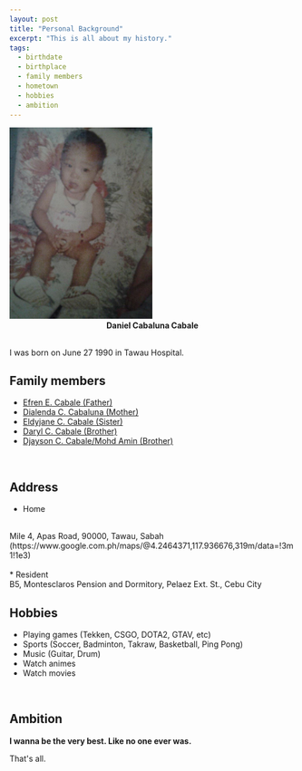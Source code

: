 ```yaml
---
layout: post
title: "Personal Background"
excerpt: "This is all about my history."
tags:
  - birthdate
  - birthplace
  - family members
  - hometown
  - hobbies
  - ambition
---
```


<img src="/images/baby.jpg" alt="Daniel Cabale" style="width: 50%; height: 50%;">

<center><b>Daniel Cabaluna Cabale</b></center><br>

I was born on June 27 1990 in Tawau Hospital.

## Family members
* <a href="http://facebook.com/efren.e.cabale">Efren E. Cabale (Father)</a>
* <a href="http://facebook.com/daylynne.cabaluna">Dialenda C. Cabaluna (Mother)</a>
* <a href="http://facebook.com/eldyjane.cabalunacabale">Eldyjane C. Cabale (Sister)</a>
* <a href="http://facebook.com/iori.ost">Daryl C. Cabale (Brother)</a>
* <a href="http://facebook.com/azman.c.young">Djayson C. Cabale/Mohd Amin (Brother)</a>

<br>

## Address
* Home
<br>
Mile 4, Apas Road, 90000, Tawau, Sabah
<br>
(https://www.google.com.ph/maps/@4.2464371,117.936676,319m/data=!3m1!1e3)
<br><br>
* Resident
<br>
B5, Montesclaros Pension and Dormitory, Pelaez Ext. St., Cebu City


<br>

## Hobbies
* Playing games (Tekken, CSGO, DOTA2, GTAV, etc)
* Sports (Soccer, Badminton, Takraw, Basketball, Ping Pong)
* Music (Guitar, Drum)
* Watch animes
* Watch movies

<br>

## Ambition
<b>I wanna be the very best. Like no one ever was. </b>

That's all.


